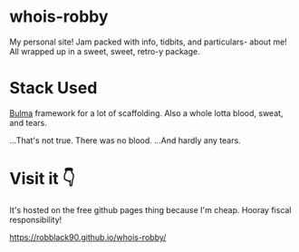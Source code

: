 # whois-robby
My personal site! Jam packed with info, tidbits, and particulars- about me! All wrapped up in a sweet, sweet, retro-y package.

# Stack Used
[Bulma](https://docs.mongodb.com/manual/installation/) framework for a lot of scaffolding. Also a whole lotta blood, sweat, and tears. 

...That's not true. There was no blood. ...And hardly any tears.


# Visit it 👇
It's hosted on the free github pages thing because I'm cheap. Hooray fiscal responsibility! 

https://robblack90.github.io/whois-robby/
